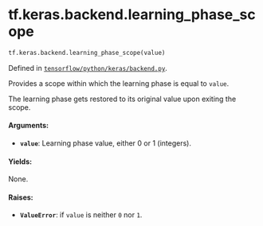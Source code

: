<div itemscope itemtype="http://developers.google.com/ReferenceObject">
<meta itemprop="name" content="tf.keras.backend.learning_phase_scope" />
<meta itemprop="path" content="Stable" />
</div>

# tf.keras.backend.learning_phase_scope

``` python
tf.keras.backend.learning_phase_scope(value)
```



Defined in [`tensorflow/python/keras/backend.py`](/code/stable/tensorflow/python/keras/backend.py).

Provides a scope within which the learning phase is equal to `value`.

The learning phase gets restored to its original value upon exiting the scope.

#### Arguments:

* <b>`value`</b>: Learning phase value, either 0 or 1 (integers).


#### Yields:

None.


#### Raises:

* <b>`ValueError`</b>: if `value` is neither `0` nor `1`.